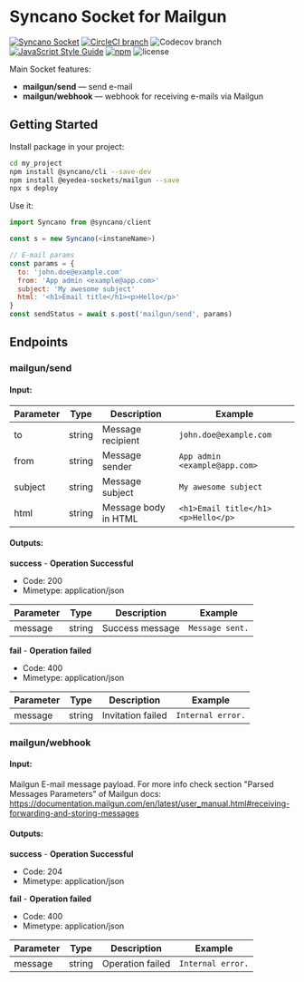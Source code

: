 # Syncano Socket for Mailgun

[![Syncano Socket](https://img.shields.io/badge/syncano-socket-blue.svg)](https://syncano.io)
[![CircleCI branch](https://img.shields.io/circleci/project/github/eyedea-io/syncano-socket-mailgun/master.svg)](https://circleci.com/gh/eyedea-io/syncano-socket-mailgun/tree/master)
![Codecov branch](https://img.shields.io/codecov/c/github/eyedea-io/syncano-socket-mailgun/master.svg)
[![JavaScript Style Guide](https://img.shields.io/badge/code_style-standard-brightgreen.svg)](https://standardjs.com)
[![npm](https://img.shields.io/npm/dw/@eyedea-sockets/mailgun.svg)](https://www.npmjs.com/package/@eyedea-sockets/)
![license](https://img.shields.io/github/license/eyedea-io/syncano-socket-mailgun.svg)

Main Socket features:

* **mailgun/send** — send e-mail
* **mailgun/webhook** — webhook for receiving e-mails via Mailgun

## Getting Started

Install package in your project:

```sh
cd my_project
npm install @syncano/cli --save-dev
npm install @eyedea-sockets/mailgun --save
npx s deploy
```

Use it:

```js
import Syncano from @syncano/client

const s = new Syncano(<instaneName>)

// E-mail params
const params = {
  to: 'john.doe@example.com'
  from: 'App admin <example@app.com>'
  subject: 'My awesome subject'
  html: '<h1>Email title</h1><p>Hello</p>'
}
const sendStatus = await s.post('mailgun/send', params)

```

## Endpoints

### mailgun/send

#### Input:

| Parameter | Type   | Description          | Example                            |
|-----------|--------|----------------------|------------------------------------|
| to        | string | Message recipient    | `john.doe@example.com`             |
| from      | string | Message sender       | `App admin <example@app.com>`      |
| subject   | string | Message subject      | `My awesome subject`               |
| html      | string | Message body in HTML | `<h1>Email title</h1><p>Hello</p>` |

#### Outputs:

**success** - **Operation Successful**

- Code: 200
- Mimetype: application/json

| Parameter | Type   | Description        | Example              |
|-----------|--------|--------------------|----------------------|
| message   | string | Success message    | `Message sent.`      |


**fail** - **Operation failed**

- Code: 400
- Mimetype: application/json

| Parameter | Type   | Description            | Example              |
|-----------|--------|------------------------|----------------------|
| message   | string | Invitation failed      | `Internal error.`    |

### mailgun/webhook

#### Input:

Mailgun E-mail message payload. For more info check section "Parsed Messages Parameters" of Mailgun docs:
https://documentation.mailgun.com/en/latest/user_manual.html#receiving-forwarding-and-storing-messages

#### Outputs:

**success** - **Operation Successful**

- Code: 204
- Mimetype: application/json

**fail** - **Operation failed**

- Code: 400
- Mimetype: application/json

| Parameter | Type   | Description            | Example           |
|-----------|--------|------------------------|-------------------|
| message   | string | Operation failed       | `Internal error.` |
